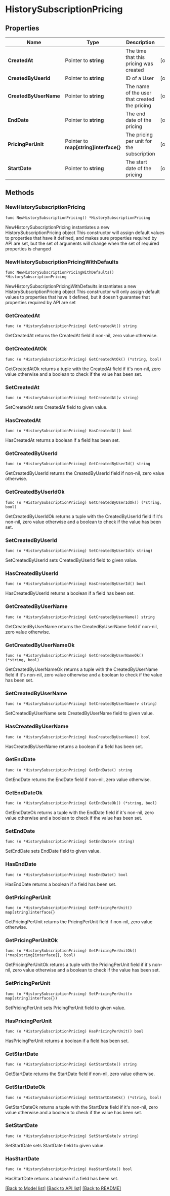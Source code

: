 # HistorySubscriptionPricing

## Properties

Name | Type | Description | Notes
------------ | ------------- | ------------- | -------------
**CreatedAt** | Pointer to **string** | The time that this pricing was created | [optional] 
**CreatedByUserId** | Pointer to **string** | ID of a User | [optional] 
**CreatedByUserName** | Pointer to **string** | The name of the user that created the pricing | [optional] 
**EndDate** | Pointer to **string** | The end date of the pricing | [optional] 
**PricingPerUnit** | Pointer to **map[string]interface{}** | The pricing per unit for the subscription | [optional] 
**StartDate** | Pointer to **string** | The start date of the pricing | [optional] 

## Methods

### NewHistorySubscriptionPricing

`func NewHistorySubscriptionPricing() *HistorySubscriptionPricing`

NewHistorySubscriptionPricing instantiates a new HistorySubscriptionPricing object
This constructor will assign default values to properties that have it defined,
and makes sure properties required by API are set, but the set of arguments
will change when the set of required properties is changed

### NewHistorySubscriptionPricingWithDefaults

`func NewHistorySubscriptionPricingWithDefaults() *HistorySubscriptionPricing`

NewHistorySubscriptionPricingWithDefaults instantiates a new HistorySubscriptionPricing object
This constructor will only assign default values to properties that have it defined,
but it doesn't guarantee that properties required by API are set

### GetCreatedAt

`func (o *HistorySubscriptionPricing) GetCreatedAt() string`

GetCreatedAt returns the CreatedAt field if non-nil, zero value otherwise.

### GetCreatedAtOk

`func (o *HistorySubscriptionPricing) GetCreatedAtOk() (*string, bool)`

GetCreatedAtOk returns a tuple with the CreatedAt field if it's non-nil, zero value otherwise
and a boolean to check if the value has been set.

### SetCreatedAt

`func (o *HistorySubscriptionPricing) SetCreatedAt(v string)`

SetCreatedAt sets CreatedAt field to given value.

### HasCreatedAt

`func (o *HistorySubscriptionPricing) HasCreatedAt() bool`

HasCreatedAt returns a boolean if a field has been set.

### GetCreatedByUserId

`func (o *HistorySubscriptionPricing) GetCreatedByUserId() string`

GetCreatedByUserId returns the CreatedByUserId field if non-nil, zero value otherwise.

### GetCreatedByUserIdOk

`func (o *HistorySubscriptionPricing) GetCreatedByUserIdOk() (*string, bool)`

GetCreatedByUserIdOk returns a tuple with the CreatedByUserId field if it's non-nil, zero value otherwise
and a boolean to check if the value has been set.

### SetCreatedByUserId

`func (o *HistorySubscriptionPricing) SetCreatedByUserId(v string)`

SetCreatedByUserId sets CreatedByUserId field to given value.

### HasCreatedByUserId

`func (o *HistorySubscriptionPricing) HasCreatedByUserId() bool`

HasCreatedByUserId returns a boolean if a field has been set.

### GetCreatedByUserName

`func (o *HistorySubscriptionPricing) GetCreatedByUserName() string`

GetCreatedByUserName returns the CreatedByUserName field if non-nil, zero value otherwise.

### GetCreatedByUserNameOk

`func (o *HistorySubscriptionPricing) GetCreatedByUserNameOk() (*string, bool)`

GetCreatedByUserNameOk returns a tuple with the CreatedByUserName field if it's non-nil, zero value otherwise
and a boolean to check if the value has been set.

### SetCreatedByUserName

`func (o *HistorySubscriptionPricing) SetCreatedByUserName(v string)`

SetCreatedByUserName sets CreatedByUserName field to given value.

### HasCreatedByUserName

`func (o *HistorySubscriptionPricing) HasCreatedByUserName() bool`

HasCreatedByUserName returns a boolean if a field has been set.

### GetEndDate

`func (o *HistorySubscriptionPricing) GetEndDate() string`

GetEndDate returns the EndDate field if non-nil, zero value otherwise.

### GetEndDateOk

`func (o *HistorySubscriptionPricing) GetEndDateOk() (*string, bool)`

GetEndDateOk returns a tuple with the EndDate field if it's non-nil, zero value otherwise
and a boolean to check if the value has been set.

### SetEndDate

`func (o *HistorySubscriptionPricing) SetEndDate(v string)`

SetEndDate sets EndDate field to given value.

### HasEndDate

`func (o *HistorySubscriptionPricing) HasEndDate() bool`

HasEndDate returns a boolean if a field has been set.

### GetPricingPerUnit

`func (o *HistorySubscriptionPricing) GetPricingPerUnit() map[string]interface{}`

GetPricingPerUnit returns the PricingPerUnit field if non-nil, zero value otherwise.

### GetPricingPerUnitOk

`func (o *HistorySubscriptionPricing) GetPricingPerUnitOk() (*map[string]interface{}, bool)`

GetPricingPerUnitOk returns a tuple with the PricingPerUnit field if it's non-nil, zero value otherwise
and a boolean to check if the value has been set.

### SetPricingPerUnit

`func (o *HistorySubscriptionPricing) SetPricingPerUnit(v map[string]interface{})`

SetPricingPerUnit sets PricingPerUnit field to given value.

### HasPricingPerUnit

`func (o *HistorySubscriptionPricing) HasPricingPerUnit() bool`

HasPricingPerUnit returns a boolean if a field has been set.

### GetStartDate

`func (o *HistorySubscriptionPricing) GetStartDate() string`

GetStartDate returns the StartDate field if non-nil, zero value otherwise.

### GetStartDateOk

`func (o *HistorySubscriptionPricing) GetStartDateOk() (*string, bool)`

GetStartDateOk returns a tuple with the StartDate field if it's non-nil, zero value otherwise
and a boolean to check if the value has been set.

### SetStartDate

`func (o *HistorySubscriptionPricing) SetStartDate(v string)`

SetStartDate sets StartDate field to given value.

### HasStartDate

`func (o *HistorySubscriptionPricing) HasStartDate() bool`

HasStartDate returns a boolean if a field has been set.


[[Back to Model list]](../README.md#documentation-for-models) [[Back to API list]](../README.md#documentation-for-api-endpoints) [[Back to README]](../README.md)


